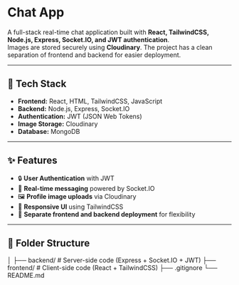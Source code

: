 # Chat App

A full-stack real-time chat application built with **React, TailwindCSS, Node.js, Express, Socket.IO, and JWT authentication**.  
Images are stored securely using **Cloudinary**. The project has a clean separation of frontend and backend for easier deployment.

---

## 🚀 Tech Stack
- **Frontend:** React, HTML, TailwindCSS, JavaScript  
- **Backend:** Node.js, Express, Socket.IO  
- **Authentication:** JWT (JSON Web Tokens)  
- **Image Storage:** Cloudinary  
- **Database:** MongoDB  

---

## ✨ Features
- 🔒 **User Authentication** with JWT  
- 💬 **Real-time messaging** powered by Socket.IO  
- 🖼 **Profile image uploads** via Cloudinary  
- 📱 **Responsive UI** using TailwindCSS  
- 🔗 **Separate frontend and backend deployment** for flexibility  

---

## 📂 Folder Structure
│
├── backend/ # Server-side code (Express + Socket.IO + JWT)
├── frontend/ # Client-side code (React + TailwindCSS)
├── .gitignore
└── README.md